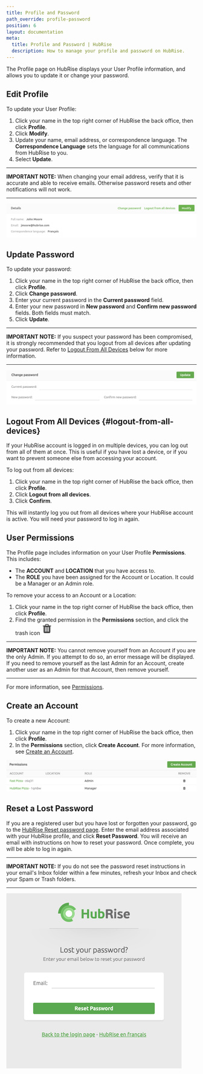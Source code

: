 ```yaml
---
title: Profile and Password
path_override: profile-password
position: 6
layout: documentation
meta:
  title: Profile and Password | HubRise
  description: How to manage your profile and password on HubRise.
---
```


The Profile page on HubRise displays your User Profile information, and allows you to update it or change your password.

## Edit Profile

To update your User Profile:

1. Click your name in the top right corner of HubRise the back office, then click **Profile**.
1. Click **Modify**.
1. Update your name, email address, or correspondence language. The **Correspondence Language** sets the language for all communications from HubRise to you.
1. Select **Update**.

---

**IMPORTANT NOTE:** When changing your email address, verify that it is accurate and able to receive emails. Otherwise password resets and other notifications will not work.

---

![HubRise User Profile](./images/054-2x-profile.png)

## Update Password

To update your password:

1. Click your name in the top right corner of HubRise the back office, then click **Profile**.
2. Click **Change password**.
3. Enter your current password in the **Current password** field.
4. Enter your new password in **New password** and **Confirm new password** fields. Both fields must match.
5. Click **Update**.

---

**IMPORTANT NOTE:** If you suspect your password has been compromised, it is strongly recommended that you logout from all devices after updating your password. Refer to [Logout From All Devices](#logout-from-all-devices) below for more information.

---

![HubRise Change password](./images/055-2x-change-password.png)

## Logout From All Devices {#logout-from-all-devices}

If your HubRise account is logged in on multiple devices, you can log out from all of them at once. This is useful if you have lost a device, or if you want to prevent someone else from accessing your account.

To log out from all devices:

1. Click your name in the top right corner of HubRise the back office, then click **Profile**.
2. Click **Logout from all devices**.
3. Click **Confirm**.

This will instantly log you out from all devices where your HubRise account is active. You will need your password to log in again.

## User Permissions

The Profile page includes information on your User Profile **Permissions**. This includes:

- The **ACCOUNT** and **LOCATION** that you have access to.
- The **ROLE** you have been assigned for the Account or Location. It could be a Manager or an Admin role.

To remove your access to an Account or a Location:

1. Click your name in the top right corner of HubRise the back office, then click **Profile**.
1. Find the granted permission in the **Permissions** section, and click the trash icon <InlineImage width="15" height="16">![Trash icon](../images/057-2x-trash-icon.png)</InlineImage>

---

**IMPORTANT NOTE:** You cannot remove yourself from an Account if you are the only Admin. If you attempt to do so, an error message will be displayed. If you need to remove yourself as the last Admin for an Account, create another user as an Admin for that Account, then remove yourself.

---

For more information, see [Permissions](/docs/permissions).

## Create an Account

To create a new Account:

1. Click your name in the top right corner of HubRise the back office, then click **Profile**.
1. In the **Permissions** section, click **Create Account**. For more information, see [Create an Account](/docs/account#create-account).

![HubRise My Permissions](./images/056-2x-my-permissions.png)

## Reset a Lost Password

If you are a registered user but you have lost or forgotten your password, go to the [HubRise Reset password page](https://manager.hubrise.com/reset_password/new). Enter the email address associated with your HubRise profile, and click **Reset Password**. You will receive an email with instructions on how to reset your password. Once complete, you will be able to log in again.

---

**IMPORTANT NOTE:** If you do not see the password reset instructions in your email's Inbox folder within a few minutes, refresh your Inbox and check your Spam or Trash folders.

---

![Reset password screen](./images/002-reset-password.png)
